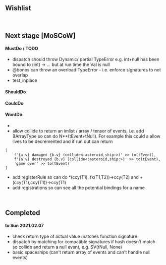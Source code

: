 ## Wishlist




<br>

## Next stage [MoSCoW]

#### MustDo / TODO
* dispatch should throw Dynamic/ partial TypeError e.g. int+null has been bound to (int) -> ... but at run time the Val is null
* @bones can throw an overload TypeError - i.e. enforce signatures to not overlap
* test_inplace


#### ShouldDo



#### CouldDo



#### WontDo
* 
* allow collide to return an imlist / array / tensor of events, i.e. add BArrayType so can do N**(tEvent+tNull). For example this
could a allow lives to be decremented and if run out can return
```
[
    f'{a.v} damaged {b.v} (collide<:asteroid,ship:>)' >> to(tEvent),
    f'{a.v} destroyed {b.v} (collide<:asteroid,ship:>)' >> to(tEvent),
    'game over' >> to(tEvent)
]
```

* add registerRule so can do *(ccy(T1), fx(T1,T2))->ccy(T2) and +(ccy(T1),ccy(T1))->ccy(T1)
* add registrations so can see all the potential bindings for a name


<br>

## Completed

#### to Sun 2021.02.07
* check return type of actual value matches function signature
* dispatch by matching for compatible signatures if hash doesn't match so collide and return a null event,  e.g. SV(tNull, None)
* basic spaceships (can't return array of events and can't handle null events)
